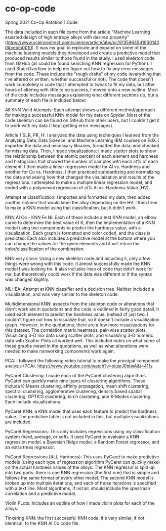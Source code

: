 # co-op-code
Spring 2021 Co-Op Rotation 1 Code

The data included in each file came from the article "Machine Learning assisted design of high entropy alloys with desired property" (https://www.sciencedirect.com/science/article/abs/pii/S1359645419301430#cebib0010). It was my goal to replicate and expand on some of the machine learning models they developed and create a predictive model that produced results similar to those found in the study. I used skeleton code from GitHub (all could be found searching KNN regression for Python). I used StackOverflow to help me figure out how to fix any error messages from the code. These include the "rough drafts" of my code (everything that I've altered or written, whether successful or not). The code that doesn't work completely is code that I attempted to tweak to fit my data, but after hours of altering with little to no success, I moved onto a new outline. Most of the code includes messages explaining what different sections do, but a summary of each file is included below:

All KNN Valid Attempts: Each attempt shows a different method/approach for making a successful KNN model for my data on Spyder. Most of the code skeleton can be found on GitHub from other users, but I couldn't get it to work with my data (I kept getting error messages).

Article 1 SLR, PR, H: I analyzed the data using techniques I learned from the Analyzing Data, Data Science, and Machine Learning IBM courses on EdX. I imported the data and necessary libraries, formatted the data, and checked for missing data. Then, I made visualizations; I made scatter plots to show the relationship between the atomic percent of each element and hardness and histograms that showed the number of samples with each at% of each element. I then made a linear regression model for Al vs. Hardness and another for Cu vs. Hardness. I then practiced standardizing and normalizing the data and seeing how that changed the visulaization and results of the regressions. I attempted to make a multiple linear regression model, and ended with a polynomial regression of at% Al vs. Hardness Value (HV).

Attempt at classification: I imported and formatted my data, then added another column that would label the alloy depending on the HV. I then tried to make a KNN model using that classification, but it didn't work.

KNN Al Co - KNN Fe Ni: Each of these include a test KNN model, an elbow curve to determine the best value of K, then the implementation of a KNN model using two components to predict the hardness value, with a visualization. Each graph is formatted and color coded, and the class is predicted. Each also includes a predictive model at the bottom where you can change the values for the given elements and it will return the color/classification of the combination.

KNN very close: Using a new skeleton code and adjusting it, only a few things were wrong with this code. It almost successfully made the KNN model I was looking for. It also includes lines of code that didn't work for me, but theoretically could work if the data was different or if the syntax was changed slightly.

MLHEA: Attempt at KNN classifier and a decision tree. Neither included a visualization, and was very similar to the skeleton code.

Multidimensional KNN: aspects from the skeleton code or alterations that didn't work are in quotations and the code is outlined in fairly good detail. It used each element to predict the hardness value, instead of just two. I couldn't figure out how to visualize that, so it doesn't include a visualization graph. However, in the quotations, there are a few more visualizations for this dataset. The correlation matrix heatmaps, pair-wise scatter plots, Visualizing 3-D mix data using scatter plots, and visualizing 3-D numeric data with Scatter Plots all worked well. This included notes on what some of these graphs meant in the quotations, as well as what alterations were needed to make nonworking components work again.

PCA: I followed the following video tutorial to make the principal component analysis (PCA). https://www.youtube.com/watch?v=oiusrJ0btwA&t=411s

PyCaret Clustering: I made each of the PyCaret clustering algorithms. PyCaret can quickly make nine types of clustering algorithms. These include K-Means clustering, affinity propagation, mean shift clustering, spectral clustering, agglomerative clustering, density based spatial clustering, OPTICS clustering, birch clustering, and K-Modes clustering. Each include visualizations.

PyCaret KNN: a KNN model that uses each feature to predict the hardness value. The predictive table is not included in this, but multiple visualizations are included.

PyCaret Regressions: This only includes regressions using my classification system (hard, average, or soft). It uses PyCaret to evaluate a KNN regression model, a Bayesian Ridge model, a Random Forest regressor, and an extra trees regressor. 

PyCaret Regressions (ALL Hardness): This uses PyCaret to make predictive models (using each type of regression algorithm PyCaret can quickly make) on the actual hardness values of the alloys. The KNN regressor is split up into two parts: there is one KNN regression (the first one) that is simple and follows the same format of every other model. The second KNN model is broken up into multiple iterations, and each of those iterations is specified with a text line. Most algorithms, if not all, should include the spearman correlation and a predictive model. 

Violin PLots: Includes an outline of how I made violin plots for each of the alloys.

Tinkering KNN: the first successful KNN code; it's very similar, if not identical, to the KNN Al Co code file. 
